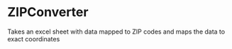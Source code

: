 # ZIPConverter
Takes an excel sheet with data mapped to ZIP codes and maps the data to exact coordinates
